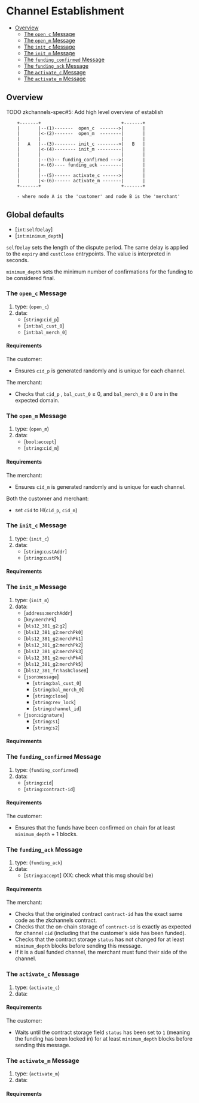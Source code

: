 # Channel Establishment

  * [Overview](#Overview)
    * [The `open_c` Message](#the-`open_c`-Message)
    * [The `open_m` Message](#the-`open_m`-Message)
    * [The `init_c` Message](#the-`init_c`-Message)
    * [The `init_m` Message](#the-`init_m`-Message)
    * [The `funding_confirmed` Message](#the-`funding_confirmed`-Message)
    * [The `funding_ack` Message](#the-`funding_ack`-Message)
    * [The `activate_c` Message](#the-`activate_c`-Message)
    * [The `activate_m` Message](#the-`activate_m`-Message)

## Overview
TODO zkchannels-spec#5: Add high level overview of establish

        +-------+                              +-------+
        |       |--(1)-------  open_c  ------->|       |
        |       |<-(2)-------  open_m  --------|       |
        |       |                              |       |
        |   A   |--(3)-------- init_c -------->|   B   |
        |       |<-(4)-------- init_m ---------|       |
        |       |                              |       |
        |       |--(5)-- funding_confirmed --->|       |
        |       |<-(6)---- funding_ack --------|       |
        |       |                              |       |
        |       |--(5)------ activate_c ------>|       |
        |       |<-(6)------ activate_m -------|       |
        +-------+                              +-------+

        - where node A is the 'customer' and node B is the 'merchant'

## Global defaults
* [`int`:`selfDelay`] 
* [`int`:`minimum_depth`]

`selfDelay` sets the length of the dispute period. The same delay is applied to the `expiry` and `custClose` entrypoints. The value is interpreted in seconds. 

`minimum_depth` sets the minimum number of confirmations for the funding to be considered final.

### The `open_c` Message

1. type: (`open_c`)
2. data: 
    * [`string`:`cid_p`]
    * [`int`:`bal_cust_0`]
    * [`int`:`bal_merch_0`]
#### Requirements

The customer:
  - Ensures `cid_p` is generated randomly and is unique for each channel.

The merchant:
  - Checks that `cid_p` , `bal_cust_0` ≥ 0, and `bal_merch_0` ≥ 0 are in the expected domain.

### The `open_m` Message

1. type: (`open_m`)
2. data:
    * [`bool`:`accept`]
    * [`string`:`cid_m`]

#### Requirements

The merchant:
  - Ensures `cid_m` is generated randomly and is unique for each channel.

Both the customer and merchant:
  - set `cid` to H(`cid_p`, `cid_m`)

### The `init_c` Message

1. type: (`init_c`)
2. data: 
    * [`string`:`custAddr`]
    * [`string`:`custPk`]

#### Requirements

### The `init_m` Message

1. type: (`init_m`)
2. data: 
    * [`address`:`merchAddr`]
    * [`key`:`merchPk`]
    * [`bls12_381_g2`:`g2`]
    * [`bls12_381_g2`:`merchPk0`]
    * [`bls12_381_g2`:`merchPk1`]
    * [`bls12_381_g2`:`merchPk2`]
    * [`bls12_381_g2`:`merchPk3`]
    * [`bls12_381_g2`:`merchPk4`]
    * [`bls12_381_g2`:`merchPk5`]
    * [`bls12_381_fr`:`hashCloseB`]
    * [`json`:`message`]
      * [`string`:`bal_cust_0`]
      * [`string`:`bal_merch_0`]
      * [`string`:`close`]
      * [`string`:`rev_lock`]
      * [`string`:`channel_id`]
    * [`json`:`signature`]
      * [`string`:`s1`]
      * [`string`:`s2`]

#### Requirements

### The `funding_confirmed` Message

1. type: (`funding_confirmed`)
2. data: 
    * [`string`:`cid`]
    * [`string`:`contract-id`]

#### Requirements

The customer:
  - Ensures that the funds have been confirmed on chain for at least `minimum_depth` + 1 blocks.

### The `funding_ack` Message

1. type: (`funding_ack`)
2. data: 
    * [`string`:`accept`] (XX: check what this msg should be)

#### Requirements

The merchant:
  - Checks that the originated contract `contract-id` has the exact same code as the zkchannels contract.
  - Checks that the on-chain storage of `contract-id` is exactly as expected for channel `cid` (including that the customer's side has been funded).
  - Checks that the contract storage `status` has not changed for at least `minimum_depth` blocks before sending this message.
  - If it is a dual funded channel, the merchant must fund their side of the channel.

### The `activate_c` Message

1. type: (`activate_c`)
2. data: 

#### Requirements

The customer:
  - Waits until the contract storage field `status` has been set to `1` (meaning the funding has been locked in) for at least `minimum_depth` blocks before sending this message.

### The `activate_m` Message

1. type: (`activate_m`)
2. data: 

#### Requirements

